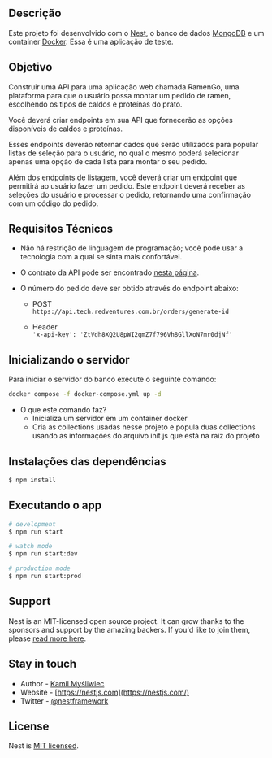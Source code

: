 ## Descrição

Este projeto foi desenvolvido com o [Nest](https://github.com/nestjs/nest), o banco de dados [MongoDB](https://www.mongodb.com/) e um container [Docker](https://docs.docker.com/).
Essa é uma aplicação de teste.

## Objetivo

Construir uma API para uma aplicação web chamada RamenGo, uma plataforma para que o usuário possa montar um pedido de ramen, escolhendo os tipos de caldos e proteínas do prato.

Você deverá criar endpoints em sua API que fornecerão as opções disponíveis de caldos e proteínas.

Esses endpoints deverão retornar dados que serão utilizados para popular listas de seleção para o usuário, no qual o mesmo poderá selecionar apenas uma opção de cada lista para montar o seu pedido.

Além dos endpoints de listagem, você deverá criar um endpoint que permitirá ao usuário fazer um pedido. Este endpoint deverá receber as seleções do usuário e processar o pedido, retornando uma confirmação com um código do pedido.

## Requisitos Técnicos

- Não há restrição de linguagem de programação; você pode usar a tecnologia com a qual se sinta mais confortável.

- O contrato da API pode ser encontrado [nesta página](https://tech.redventures.com.br/docs/index.html).

- O número do pedido deve ser obtido através do endpoint abaixo:

  - POST
    <br>
    `https://api.tech.redventures.com.br/orders/generate-id`

  - Header
    <br>
    `'x-api-key': 'ZtVdh8XQ2U8pWI2gmZ7f796Vh8GllXoN7mr0djNf'`

## Inicializando o servidor

Para iniciar o servidor do banco execute o seguinte comando:

```bash
docker compose -f docker-compose.yml up -d
```

- O que este comando faz?
  - Inicializa um servidor em um container docker
  - Cria as collections usadas nesse projeto e popula duas collections usando as informações do arquivo init.js que está na raiz do projeto

## Instalações das dependências

```bash
$ npm install
```

## Executando o app

```bash
# development
$ npm run start

# watch mode
$ npm run start:dev

# production mode
$ npm run start:prod
```

## Support

Nest is an MIT-licensed open source project. It can grow thanks to the sponsors and support by the amazing backers. If you'd like to join them, please [read more here](https://docs.nestjs.com/support).

## Stay in touch

- Author - [Kamil Myśliwiec](https://kamilmysliwiec.com)
- Website - [https://nestjs.com](https://nestjs.com/)
- Twitter - [@nestframework](https://twitter.com/nestframework)

## License

Nest is [MIT licensed](LICENSE).
